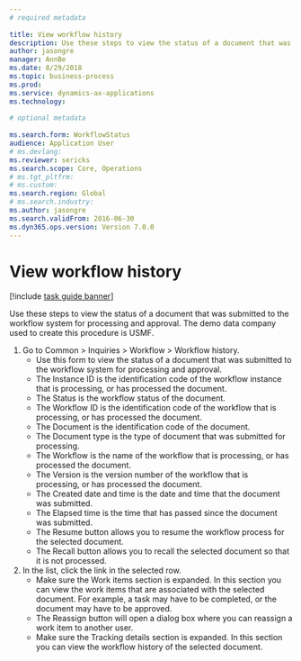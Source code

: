```yaml
--- 
# required metadata 
 
title: View workflow history
description: Use these steps to view the status of a document that was submitted to the workflow system for processing and approval. 
author: jasongre
manager: AnnBe 
ms.date: 8/29/2018
ms.topic: business-process 
ms.prod:  
ms.service: dynamics-ax-applications 
ms.technology:  
 
# optional metadata 
 
ms.search.form: WorkflowStatus   
audience: Application User 
# ms.devlang:  
ms.reviewer: sericks
ms.search.scope: Core, Operations 
# ms.tgt_pltfrm:  
# ms.custom:  
ms.search.region: Global
# ms.search.industry: 
ms.author: jasongre
ms.search.validFrom: 2016-06-30 
ms.dyn365.ops.version: Version 7.0.0 
---
```

# View workflow history

[!include [task guide banner](../../includes/task-guide-banner.md)]

Use these steps to view the status of a document that was submitted to the workflow system for processing and approval. The demo data company used to create this procedure is USMF.

1. Go to Common > Inquiries > Workflow > Workflow history.
    * Use this form to view the status of a document that was submitted to the workflow system for processing and approval.  
    * The Instance ID is 	  the identification code of the workflow instance that is processing, or has processed the document.  
    * The Status is the workflow status of the document.  
    * The Workflow ID is the identification code of the workflow that is processing, or has processed the document.  
    * The Document is the identification code of the document.  
    * The Document type is the type of document that was submitted for processing.  
    * The Workflow is the name of the workflow that is processing, or has processed the document.  
    * The Version is the version number of the workflow that is processing, or has processed the document.  
    * The Created date and time is the date and time that the document was submitted.  
    * The Elapsed time is the time that has passed since the document was submitted.  
    * The Resume button allows you to resume the workflow process for the selected document.  
    * The Recall button allows you to recall the selected document so that it is not processed.   
2. In the list, click the link in the selected row.
    * Make sure the Work items section is expanded.    In this section you can view the work items that are associated with the selected document. For example, a task may have to be completed, or the document may have to be approved.  
    * The Reassign button will open a dialog box where you can reassign a work item to another user.  
    * Make sure the Tracking details section is expanded.    In this section you can view the workflow history of the selected document.  

